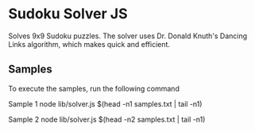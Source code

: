 
# Sudoku Solver JS

Solves 9x9 Sudoku puzzles. The solver uses Dr. Donald Knuth's Dancing Links algorithm, which makes 
quick and efficient.

## Samples

To execute the samples, run the following command

Sample 1
    node lib/solver.js $(head -n1 samples.txt | tail -n1)

Sample 2
	node lib/solver.js $(head -n2 samples.txt | tail -n1)